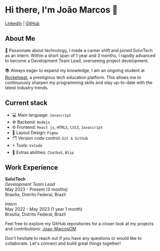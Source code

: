 # Hi there, I'm João Marcos 👋

[LinkedIn](https://www.linkedin.com/in/joão-marcosom) | [GitHub](https://github.com/Joao-MarcosOM)

## About Me

🚀 Passionate about technology, I made a career shift and joined SolviTech as an intern. Within a short span of 1 year and 3 months, I rapidly advanced to become a Development Team Lead, overseeing project development.

📚 Always eager to expand my knowledge, I am an ongoing student at [Rocketseat](https://app.rocketseat.com.br/), a prestigious tech education platform. This allows me to continuously sharpen my programming skills and stay up-to-date with the latest industry trends.

## Current stack

- 💻 Main language: `Javascript`
- ⚙️ Backend: `Nodejs` 
- 🌐 Frontend: `React js`, `HTML5`, `CSS3`, `Javascript` 
- 🎨 Layout Design: `Figma` 
- 🗂️ Version code control: `Git & Github` 
- ⚡ Tools: `VsCode` 
- 💬 Extras abilities: `Chatbot`, `Blip` 

## Work Experience

**SolviTech**  
*Development Team Lead*  
May 2023 - Present (3 months)  
Brasília, Distrito Federal, Brazil

*Intern*  
May 2022 - May 2023 (1 year 1 month)  
Brasília, Distrito Federal, Brazil

Feel free to explore my GitHub repositories for a closer look at my projects and contributions: [Joao-MarcosOM](https://github.com/Joao-MarcosOM)

Don't hesitate to reach out if you have any questions or would like to collaborate. Let's connect and build great things together!
